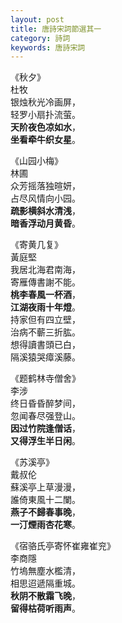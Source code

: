 ```yaml
---
layout: post
title: 唐詩宋詞節選其一
category: 詩詞
keywords: 唐詩宋詞
---
```



《秋夕》  
杜牧  
银烛秋光冷画屏，  
轻罗小扇扑流萤。  
__天阶夜色凉如水__，  
__坐看牵牛织女星__。  

《山园小梅》  
林圃  
众芳摇落独暄妍，  
占尽风情向小园。  
__疏影横斜水清浅__，  
__暗香浮动月黄昏__。  

《寄黄几复》  
黃庭堅  
我居北海君南海，  
寄雁傳書謝不能。  
__桃李春風一杯酒__，  
__江湖夜雨十年燈__。  
持家但有四立壁，  
治病不蘄三折肱。  
想得讀書頭已白，  
隔溪猿哭瘴溪藤。  

《题鹤林寺僧舍》  
李涉  
终日昏昏醉梦间，  
忽闻春尽强登山。  
__因过竹院逢僧话__，  
__又得浮生半日闲__。  

《苏溪亭》  
戴叔伦  
蘇溪亭上草漫漫，  
誰倚東風十二闌。  
__燕子不歸春事晚__，  
__一汀煙雨杏花寒__。  

《宿骆氏亭寄怀崔雍崔兖》  
李商隱  
竹塢無塵水檻清，  
相思迢遞隔重城。  
__秋阴不散霜飞晚__，  
__留得枯荷听雨声__。  


	





